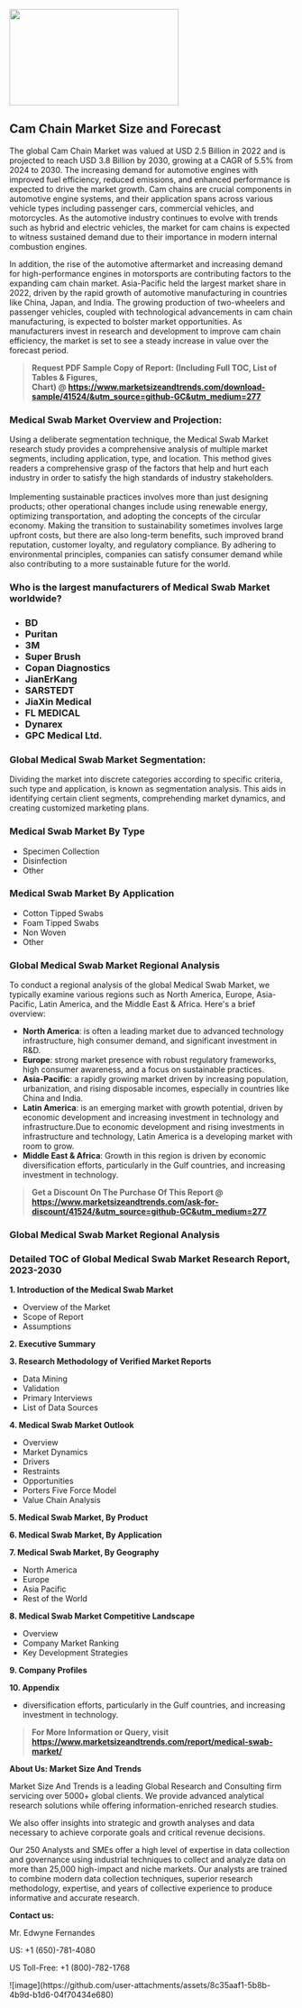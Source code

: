 <p><img class="alignnone size-medium wp-image-20088" src="https://ffe5etoiles.com/wp-content/uploads/2024/12/MST1-300x171.png" alt="" width="300" height="171" /></p><h2>Cam Chain Market Size and Forecast</h2><p>The global Cam Chain Market was valued at USD 2.5 Billion in 2022 and is projected to reach USD 3.8 Billion by 2030, growing at a CAGR of 5.5% from 2024 to 2030. The increasing demand for automotive engines with improved fuel efficiency, reduced emissions, and enhanced performance is expected to drive the market growth. Cam chains are crucial components in automotive engine systems, and their application spans across various vehicle types including passenger cars, commercial vehicles, and motorcycles. As the automotive industry continues to evolve with trends such as hybrid and electric vehicles, the market for cam chains is expected to witness sustained demand due to their importance in modern internal combustion engines.</p><p>In addition, the rise of the automotive aftermarket and increasing demand for high-performance engines in motorsports are contributing factors to the expanding cam chain market. Asia-Pacific held the largest market share in 2022, driven by the rapid growth of automotive manufacturing in countries like China, Japan, and India. The growing production of two-wheelers and passenger vehicles, coupled with technological advancements in cam chain manufacturing, is expected to bolster market opportunities. As manufacturers invest in research and development to improve cam chain efficiency, the market is set to see a steady increase in value over the forecast period.</p></p><blockquote id="" class=""><strong>Request PDF Sample Copy of Report: (Including Full TOC, List of Tables &amp; Figures, Chart)&nbsp;@&nbsp;<strong><a href="https://www.marketsizeandtrends.com/download-sample/41524/&utm_source=github-GC&utm_medium=277" target="_blank">https://www.marketsizeandtrends.com/download-sample/41524/&utm_source=github-GC&utm_medium=277</a></strong></strong></blockquote><h3 id="" class="">Medical Swab Market&nbsp;Overview and Projection:</h3><p id="" class="">Using a deliberate segmentation technique, the Medical Swab Market research study provides a comprehensive analysis of multiple market segments, including application, type, and location. This method gives readers a comprehensive grasp of the factors that help and hurt each industry in order to satisfy the high standards of industry stakeholders. <br /> <br />Implementing sustainable practices involves more than just designing products; other operational changes include using renewable energy, optimizing transportation, and adopting the concepts of the circular economy. Making the transition to sustainability sometimes involves large upfront costs, but there are also long-term benefits, such improved brand reputation, customer loyalty, and regulatory compliance. By adhering to environmental principles, companies can satisfy consumer demand while also contributing to a more sustainable future for the world.</p><h3 id="" class="">Who is the largest manufacturers of&nbsp;Medical Swab Market worldwide?</h3><h3 class=""><p><ul><li>BD </li><li> Puritan </li><li> 3M </li><li> Super Brush </li><li> Copan Diagnostics </li><li> JianErKang </li><li> SARSTEDT </li><li> JiaXin Medical </li><li> FL MEDICAL </li><li> Dynarex </li><li> GPC Medical Ltd.</li></ul></p></h3><h3 id="" class="">Global&nbsp;Medical Swab Market Segmentation:</h3><p id="" class="">Dividing the market into discrete categories according to specific criteria, such type and application, is known as segmentation analysis. This aids in identifying certain client segments, comprehending market dynamics, and creating customized marketing plans.</p><h3 id="" class="">Medical Swab Market&nbsp;By Type</h3><p><p><ul><li>Specimen Collection</li><li> Disinfection</li><li> Other</p></li></ul></p></p><h3 id="" class="">Medical Swab Market&nbsp;By Application</h3><p class=""><p><ul><li>Cotton Tipped Swabs</li><li> Foam Tipped Swabs</li><li> Non Woven</li><li> Other</li></ul></p></p><h3 id="" class="">Global Medical Swab Market Regional Analysis</h3><p id="" class="">To conduct a regional analysis of the global Medical Swab Market, we typically examine various regions such as North America, Europe, Asia-Pacific, Latin America, and the Middle East &amp; Africa. Here's a brief overview:</p><ul><li><strong>North America</strong>: is often a leading market due to advanced technology infrastructure, high consumer demand, and significant investment in R&amp;D.</li><li><strong>Europe</strong>: strong market presence with robust regulatory frameworks, high consumer awareness, and a focus on sustainable practices.</li><li><strong>Asia-Pacific</strong>: a rapidly growing market driven by increasing population, urbanization, and rising disposable incomes, especially in countries like China and India.</li><li><strong>Latin America</strong>: is an emerging market with growth potential, driven by economic development and increasing investment in technology and infrastructure.Due to economic development and rising investments in infrastructure and technology, Latin America is a developing market with room to grow.</li><li><strong>Middle East &amp; Africa</strong>: Growth in this region is driven by economic diversification efforts, particularly in the Gulf countries, and increasing investment in technology.</li></ul><blockquote id="" class=""><strong>Get a Discount On The Purchase Of This Report @ <strong><a href="https://www.marketsizeandtrends.com/ask-for-discount/41524/&utm_source=github-GC&utm_medium=277" target="_blank">https://www.marketsizeandtrends.com/ask-for-discount/41524/&utm_source=github-GC&utm_medium=277</a></strong></strong></blockquote><h3 id="" class="">Global Medical Swab Market Regional Analysis</h3><h3 id="" class="">Detailed TOC of Global Medical Swab Market Research Report, 2023-2030</h3><p id="" class=""><strong>1. Introduction of the Medical Swab Market</strong></p><ul><li>Overview of the Market</li><li>Scope of Report</li><li>Assumptions</li></ul><p id="" class=""><strong>2. Executive Summary</strong></p><p id="" class=""><strong>3. Research Methodology of Verified Market Reports</strong></p><ul><li>Data Mining</li><li>Validation</li><li>Primary Interviews</li><li>List of Data Sources</li></ul><p id="" class=""><strong>4. Medical Swab Market Outlook</strong></p><ul><li>Overview</li><li>Market Dynamics</li><li>Drivers</li><li>Restraints</li><li>Opportunities</li><li>Porters Five Force Model</li><li>Value Chain Analysis</li></ul><p id="" class=""><strong>5. Medical Swab Market, By Product</strong></p><p id="" class=""><strong>6. Medical Swab Market, By Application</strong></p><p id="" class=""><strong>7. Medical Swab Market, By Geography</strong></p><ul><li>North America</li><li>Europe</li><li>Asia Pacific</li><li>Rest of the World</li></ul><p id="" class=""><strong>8. Medical Swab Market Competitive Landscape</strong></p><ul><li>Overview</li><li>Company Market Ranking</li><li>Key Development Strategies</li></ul><p id="" class=""><strong>9. Company Profiles</strong></p><p id="" class=""><strong>10. Appendix</strong></p><ul><li>diversification efforts, particularly in the Gulf countries, and increasing investment in technology.</li></ul><blockquote id="" class=""><strong>For More Information or Query, visit <strong><strong><a href="https://www.marketsizeandtrends.com/report/medical-swab-market/" target="_blank">https://www.marketsizeandtrends.com/report/medical-swab-market/</a></strong></strong></strong></blockquote><p id="" class=""><strong>About Us: Market Size And Trends</strong></p><p id="" class="">Market Size And Trends is a leading Global Research and Consulting firm servicing over 5000+ global clients. We provide advanced analytical research solutions while offering information-enriched research studies.</p><p id="" class="">We also offer insights into strategic and growth analyses and data necessary to achieve corporate goals and critical revenue decisions.</p><p id="" class="">Our 250 Analysts and SMEs offer a high level of expertise in data collection and governance using industrial techniques to collect and analyze data on more than 25,000 high-impact and niche markets. Our analysts are trained to combine modern data collection techniques, superior research methodology, expertise, and years of collective experience to produce informative and accurate research.</p><p id="" class=""><strong>Contact us:</strong></p><p id="" class="">Mr. Edwyne Fernandes</p><p id="" class="">US: +1 (650)-781-4080</p><p id="" class="">US Toll-Free: +1 (800)-782-1768</p>
![image](https://github.com/user-attachments/assets/8c35aaf1-5b8b-4b9d-b1d6-04f70434e680)
